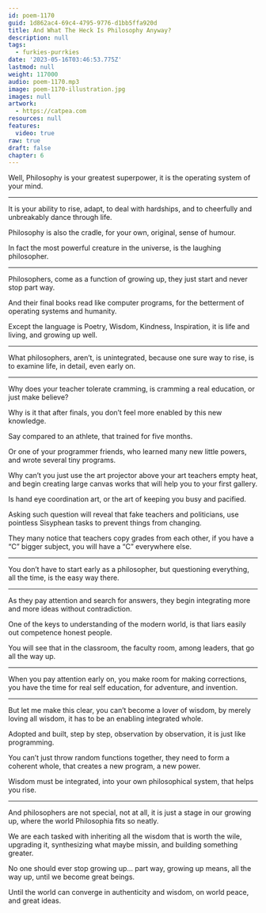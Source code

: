 ```yaml
---
id: poem-1170
guid: 1d862ac4-69c4-4795-9776-d1bb5ffa920d
title: And What The Heck Is Philosophy Anyway?
description: null
tags:
  - furkies-purrkies
date: '2023-05-16T03:46:53.775Z'
lastmod: null
weight: 117000
audio: poem-1170.mp3
image: poem-1170-illustration.jpg
images: null
artwork:
  - https://catpea.com
resources: null
features:
  video: true
raw: true
draft: false
chapter: 6
---
```


Well, Philosophy is your greatest superpower,
it is the operating system of your mind.

---

It is your ability to rise, adapt, to deal with hardships,
and to cheerfully and unbreakably dance through life.

Philosophy is also the cradle,
for your own, original, sense of humour.

In fact the most powerful creature in the universe,
is the laughing philosopher.

---

Philosophers, come as a function of growing up,
they just start and never stop part way.

And their final books read like computer programs,
for the betterment of operating systems and humanity.

Except the language is Poetry, Wisdom, Kindness, Inspiration,
it is life and living, and growing up well.

---

What philosophers, aren’t, is unintegrated,
because one sure way to rise, is to examine life, in detail, even early on.

---

Why does your teacher tolerate cramming,
is cramming a real education, or just make believe?

Why is it that after finals,
you don’t feel more enabled by this new knowledge.

Say compared to an athlete,
that trained for five months.

Or one of your programmer friends,
who learned many new little powers, and wrote several tiny programs.

Why can’t you just use the art projector above your art teachers empty heat,
and begin creating large canvas works that will help you to your first gallery.

Is hand eye coordination art,
or the art of keeping you busy and pacified.

Asking such question will reveal that fake teachers and politicians,
use pointless Sisyphean tasks to prevent things from changing.

They many notice that teachers copy grades from each other,
if you have a “C” bigger subject, you will have a “C” everywhere else.

---

You don’t have to start early as a philosopher,
but questioning everything, all the time, is the easy way there.

---

As they pay attention and search for answers,
they begin integrating more and more ideas without contradiction.

One of the keys to understanding of the modern world,
is that liars easily out competence honest people.

You will see that in the classroom, the faculty room,
among leaders, that go all the way up.

---

When you pay attention early on, you make room for making corrections,
you have the time for real self education, for adventure, and invention.

---

But let me make this clear, you can’t become a lover of wisdom,
by merely loving all wisdom, it has to be an enabling integrated whole.

Adopted and built,
step by step, observation by observation, it is just like programming.

You can’t just throw random functions together,
they need to form a coherent whole, that creates a new program, a new power.

Wisdom must be integrated,
into your own philosophical system, that helps you rise.

---

And philosophers are not special, not at all,
it is just a stage in our growing up, where the world Philosophia fits so neatly.

We are each tasked with inheriting all the wisdom that is worth the wile,
upgrading it, synthesizing what maybe missin, and building something greater.

No one should ever stop growing up... part way,
growing up means, all the way up, until we become great beings.

Until the world can converge in authenticity and wisdom,
on world peace, and great ideas.
